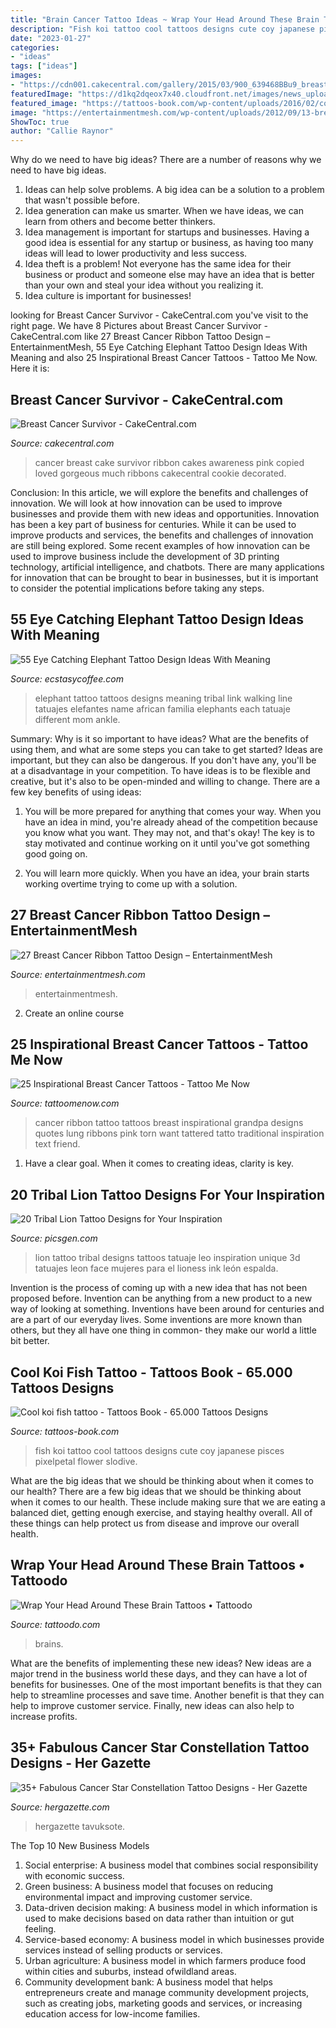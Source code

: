 ```yaml
---
title: "Brain Cancer Tattoo Ideas ~ Wrap Your Head Around These Brain Tattoos • Tattoodo"
description: "Fish koi tattoo cool tattoos designs cute coy japanese pisces pixelpetal flower slodive"
date: "2023-01-27"
categories:
- "ideas"
tags: ["ideas"]
images:
- "https://cdn001.cakecentral.com/gallery/2015/03/900_639468BBu9_breast-cancer-survivor.jpg"
featuredImage: "https://d1kq2dqeox7x40.cloudfront.net/images/news_uploads/legacy/0/108547.jpg?w=1200"
featured_image: "https://tattoos-book.com/wp-content/uploads/2016/02/cool-koi-fish-tattoo.jpg"
image: "https://entertainmentmesh.com/wp-content/uploads/2012/09/13-breast-cancer-tattoo.jpg"
ShowToc: true
author: "Callie Raynor"
---
```



Why do we need to have big ideas?
There are a number of reasons why we need to have big ideas. 
1. Ideas can help solve problems. A big idea can be a solution to a problem that wasn't possible before. 
2. Idea generation can make us smarter. When we have ideas, we can learn from others and become better thinkers. 
3. Idea management is important for startups and businesses. Having a good idea is essential for any startup or business, as having too many ideas will lead to lower productivity and less success. 
4. Idea theft is a problem! Not everyone has the same idea for their business or product and someone else may have an idea that is better than your own and steal your idea without you realizing it. 
5. Idea culture is important for businesses!

	

		
looking for Breast Cancer Survivor - CakeCentral.com you've visit to the right page. We have 8 Pictures about Breast Cancer Survivor - CakeCentral.com like 27 Breast Cancer Ribbon Tattoo Design – EntertainmentMesh, 55 Eye Catching Elephant Tattoo Design Ideas With Meaning and also 25 Inspirational Breast Cancer Tattoos - Tattoo Me Now. Here it is:
		
    
## Breast Cancer Survivor - CakeCentral.com

<img loading=lazy src="https://cdn001.cakecentral.com/gallery/2015/03/900_639468BBu9_breast-cancer-survivor.jpg" onerror="this.onerror=null;this.src='https://tse4.mm.bing.net/th?id=OIP.2YDiqYE2Rb4_Wv1wb3QcKAHaJ4&amp;pid=15.1';" alt="Breast Cancer Survivor - CakeCentral.com">

_Source: cakecentral.com_

>cancer breast cake survivor ribbon cakes awareness pink copied loved gorgeous much ribbons cakecentral cookie decorated. 

	

Conclusion: In this article, we will explore the benefits and challenges of innovation. We will look at how innovation can be used to improve businesses and provide them with new ideas and opportunities.
Innovation has been a key part of business for centuries. While it can be used to improve products and services, the benefits and challenges of innovation are still being explored. Some recent examples of how innovation can be used to improve business include the development of 3D printing technology, artificial intelligence, and chatbots. There are many applications for innovation that can be brought to bear in businesses, but it is important to consider the potential implications before taking any steps.

    
## 55 Eye Catching Elephant Tattoo Design Ideas With Meaning

<img loading=lazy src="https://i0.wp.com/www.ecstasycoffee.com/wp-content/uploads/2017/03/Elephant-family-making-a-link-and-walking-in-a-line-tattoo-design-for-ribs..jpg?resize=384%2C512" onerror="this.onerror=null;this.src='https://tse3.mm.bing.net/th?id=OIP.0D4Fnt9gdAxBHzw1Hp61kQAAAA&amp;pid=15.1';" alt="55 Eye Catching Elephant Tattoo Design Ideas With Meaning">

_Source: ecstasycoffee.com_

>elephant tattoo tattoos designs meaning tribal link walking line tatuajes elefantes name african familia elephants each tatuaje different mom ankle. 

	

Summary: Why is it so important to have ideas? What are the benefits of using them, and what are some steps you can take to get started?
Ideas are important, but they can also be dangerous. If you don't have any, you'll be at a disadvantage in your competition. To have ideas is to be flexible and creative, but it's also to be open-minded and willing to change. There are a few key benefits of using ideas: 
1) You will be more prepared for anything that comes your way. When you have an idea in mind, you're already ahead of the competition because you know what you want. They may not, and that's okay! The key is to stay motivated and continue working on it until you've got something good going on. 

2) You will learn more quickly. When you have an idea, your brain starts working overtime trying to come up with a solution.

    
## 27 Breast Cancer Ribbon Tattoo Design – EntertainmentMesh

<img loading=lazy src="https://entertainmentmesh.com/wp-content/uploads/2012/09/13-breast-cancer-tattoo.jpg" onerror="this.onerror=null;this.src='https://tse3.mm.bing.net/th?id=OIP.QBAZkcR7ekDffsge98rePwHaJ4&amp;pid=15.1';" alt="27 Breast Cancer Ribbon Tattoo Design – EntertainmentMesh">

_Source: entertainmentmesh.com_

>entertainmentmesh. 

	

2. Create an online course

    
## 25 Inspirational Breast Cancer Tattoos - Tattoo Me Now

<img loading=lazy src="https://www.tattoomenow.com/tattoo-designs/wp-content/uploads/2012/09/torn-bc-ribbon.jpg" onerror="this.onerror=null;this.src='https://tse1.mm.bing.net/th?id=OIP.ZAu0DO2cgs4czHkyRw7wCwHaLG&amp;pid=15.1';" alt="25 Inspirational Breast Cancer Tattoos - Tattoo Me Now">

_Source: tattoomenow.com_

>cancer ribbon tattoo tattoos breast inspirational grandpa designs quotes lung ribbons pink torn want tattered tatto traditional inspiration text friend. 

	

1. Have a clear goal. When it comes to creating ideas, clarity is key.

    
## 20 Tribal Lion Tattoo Designs For Your Inspiration

<img loading=lazy src="http://www.picsgen.com/wp-content/uploads/2013/10/Tribal-Lion-Tattoo-6.jpg" onerror="this.onerror=null;this.src='https://tse2.mm.bing.net/th?id=OIP.zIZ19LgulO2MCqLqujtR4wHaJl&amp;pid=15.1';" alt="20 Tribal Lion Tattoo Designs for Your Inspiration">

_Source: picsgen.com_

>lion tattoo tribal designs tattoos tatuaje leo inspiration unique 3d tatuajes leon face mujeres para el lioness ink león espalda. 

	

Invention is the process of coming up with a new idea that has not been proposed before. Invention can be anything from a new product to a new way of looking at something. Inventions have been around for centuries and are a part of our everyday lives. Some inventions are more known than others, but they all have one thing in common- they make our world a little bit better.

    
## Cool Koi Fish Tattoo - Tattoos Book - 65.000 Tattoos Designs

<img loading=lazy src="https://tattoos-book.com/wp-content/uploads/2016/02/cool-koi-fish-tattoo.jpg" onerror="this.onerror=null;this.src='https://tse1.mm.bing.net/th?id=OIP.cRHvnGQmGSWiozd4zhhG-QHaL3&amp;pid=15.1';" alt="Cool koi fish tattoo - Tattoos Book - 65.000 Tattoos Designs">

_Source: tattoos-book.com_

>fish koi tattoo cool tattoos designs cute coy japanese pisces pixelpetal flower slodive. 

	

What are the big ideas that we should be thinking about when it comes to our health?
There are a few big ideas that we should be thinking about when it comes to our health. These include making sure that we are eating a balanced diet, getting enough exercise, and staying healthy overall. All of these things can help protect us from disease and improve our overall health.

    
## Wrap Your Head Around These Brain Tattoos • Tattoodo

<img loading=lazy src="https://d1kq2dqeox7x40.cloudfront.net/images/news_uploads/legacy/0/108547.jpg?w=1200" onerror="this.onerror=null;this.src='https://tse2.mm.bing.net/th?id=OIP.L9M2OM5fQpVc--bDzp-9tAHaD4&amp;pid=15.1';" alt="Wrap Your Head Around These Brain Tattoos • Tattoodo">

_Source: tattoodo.com_

>brains. 

	

What are the benefits of implementing these new ideas?
New ideas are a major trend in the business world these days, and they can have a lot of benefits for businesses. One of the most important benefits is that they can help to streamline processes and save time. Another benefit is that they can help to improve customer service. Finally, new ideas can also help to increase profits.

    
## 35+ Fabulous Cancer Star Constellation Tattoo Designs - Her Gazette

<img loading=lazy src="https://www.hergazette.com/wp-content/uploads/2020/01/Fabulous-Cancer-Star-Constellation-Tattoo-Designs-21.jpg" onerror="this.onerror=null;this.src='https://tse2.mm.bing.net/th?id=OIP.FaL96_W8lNUSAX0tEY1-9wHaFj&amp;pid=15.1';" alt="35+ Fabulous Cancer Star Constellation Tattoo Designs - Her Gazette">

_Source: hergazette.com_

>hergazette tavuksote. 

	

The Top 10 New Business Models
1. Social enterprise: A business model that combines social responsibility with economic success.
2. Green business: A business model that focuses on reducing environmental impact and improving customer service.
3. Data-driven decision making: A business model in which information is used to make decisions based on data rather than intuition or gut feeling.
4. Service-based economy: A business model in which businesses provide services instead of selling products or services. 
5. Urban agriculture: A business model in which farmers produce food within cities and suburbs, instead ofwildland areas. 
6. Community development bank: A business model that helps entrepreneurs create and manage community development projects, such as creating jobs, marketing goods and services, or increasing education access for low-income families.

